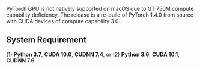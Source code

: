PyTorch GPU is not natively supported on macOS due to GT 750M compute capability deficiency. The release is a re-build of PyTorch 1.4.0 from source with CUDA devices of compute capability 3.0.

## System Requirement

(1) **Python 3.7**, **CUDA 10.0**, **CUDNN 7.4**, or
(2) **Python 3.6**, **CUDA 10.1**, **CUDNN 7.6**
